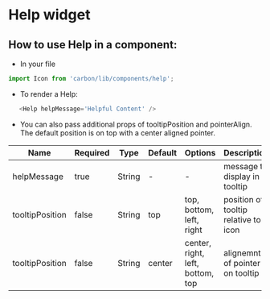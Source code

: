 # Help widget

## How to use Help in a component:

* In your file

```javascript
import Icon from 'carbon/lib/components/help';
```

*  To render a Help:

```javascript
   <Help helpMessage='Helpful Content' />
```

 *  You can also pass additional props of tooltipPosition and pointerAlign. The default position is on top with a center aligned pointer.

| Name           | Required    | Type           | Default       | Options                            | Description  |
| -------------- | ----------- | -------------  | ------------- | ---------------------------------- | ------------ |
| helpMessage | true        | String         |       -       |    -                               | message to display in tooltip|
| tooltipPosition| false       | String         |      top      |  top, bottom, left, right          | position of tooltip relative to icon|
| tooltipPosition| false       | String         |      center   |  center, right, left, bottom, top  | alignemnt of pointer on tooltip|
